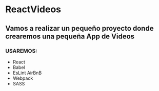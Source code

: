 # ReactVideos

## Vamos a realizar un pequeño proyecto donde crearemos una pequeña App de Videos

### USAREMOS:

- React
- Babel
- EsLint AirBnB
- Webpack
- SASS
